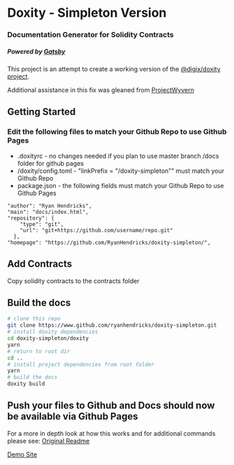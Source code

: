 # Doxity - Simpleton Version

### Documentation Generator for Solidity Contracts
##### Powered by [Gatsby](https://github.com/gatsbyjs/gatsby)
This project is an attempt to create a working version of the [@digix/doxity project](https://github.com/DigixGlobal/doxity).

Additional assistance in this fix was gleaned from [ProjectWyvern](https://github.com/ProjectWyvern/wyvern-ethereum)

## Getting Started


### Edit the following files to match your Github Repo to use Github Pages

- .doxityrc - no changes needed if you plan to use master branch /docs folder for github pages
- /doxity/config.toml - "linkPrefix = "/doxity-simpleton"" must match your Github Repo
- package.json - the following fields must match your Github Repo to use Github Pages
```
"author": "Ryan Hendricks",
"main": "docs/index.html",
"repository": {
    "type": "git",
    "url": "git+https://github.com/username/repo.git"
  },
"homepage": "https://github.com/RyanHendricks/doxity-simpleton/",
```

## Add Contracts
Copy solidity contracts to the contracts folder

## Build the docs

```bash
# clone this repo
git clone https://www.github.com/ryanhendricks/doxity-simpleton.git
# install doxity dependencies
cd doxity-simpleton/doxity
yarn
# return to root dir
cd ..
# install project dependencies from root folder
yarn
# build the docs
doxity build
```

## Push your files to Github and Docs should now be available via Github Pages





For a more in depth look at how this works and for additional commands please see: [Original Readme](https://github.com/DigixGlobal/doxity/blob/master/README.md)


[Demo Site](https://hitchcott.github.io/doxity-demo/docs/MetaCoin/)
